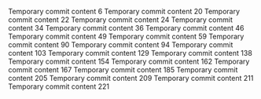 Temporary commit content 6
Temporary commit content 20
Temporary commit content 22
Temporary commit content 24
Temporary commit content 34
Temporary commit content 36
Temporary commit content 46
Temporary commit content 49
Temporary commit content 59
Temporary commit content 90
Temporary commit content 94
Temporary commit content 103
Temporary commit content 129
Temporary commit content 138
Temporary commit content 154
Temporary commit content 162
Temporary commit content 167
Temporary commit content 185
Temporary commit content 205
Temporary commit content 209
Temporary commit content 211
Temporary commit content 221
